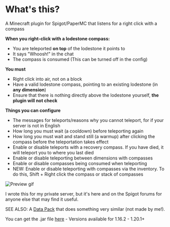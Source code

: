 # What's this?

A Minecraft plugin for Spigot/PaperMC that listens for a right click with a compass

**When you right-click with a lodestone compass:**
- You are teleported **on top** of the lodestone it points to
- It says "Whoosh!" in the chat
- The compass is consumed (This can be turned off in the config)

**You must**
- Right click into air, not on a block
- Have a valid lodestone compass, pointing to an existing lodestone (in **any dimension**)
- Ensure that there is nothing directly above the lodestone yourself, **the plugin will not check**

**Things you can configure**
- The messages for teleports/reasons why you cannot teleport, for if your server is not in English
- How long you must wait (a cooldown) before teleporting again
- How long you must wait and stand still (a warmup) after clicking the compass before the teleportation takes effect
- Enable or disable teleports with a recovery compass. If you have died, it will teleport you to where you last died
- Enable or disable teleporting between dimensions with compasses
- Enable or disable compasses being consumed when teleporting
- NEW: Enable or disable teleporting with compasses via the inventory. To do this, Shift + Right click the compass or stack of compasses

<img alt="Preview gif" src="https://github.com/percyqaz/LodestoneTeleport/blob/master/demo.gif?raw=true" />

I wrote this for my private server, but it's here and on the Spigot forums for anyone else that may find it useful.

SEE ALSO: A [Data Pack](https://github.com/NicolasBissig/Lodeport) that does something very similar (not made by me!). 

You can get the .jar file [here](https://github.com/percyqaz/LodestoneTeleport/releases/) - Versions available for 1.16.2 - 1.20.1+
